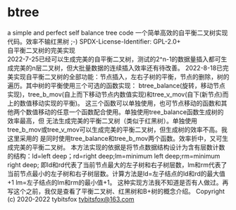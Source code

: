 # btree
a simple and perfect self balance tree code
一个简单高效的自平衡二叉树实现代码。效率不输红黑树 ;-)
SPDX-License-Identifier: GPL-2.0+<br>
自平衡二叉树的完美实现<br>
2022-7-25已经可以生成完美的自平衡二叉树，测试的2^n-1的数据量插入都可生成完美的n层二叉树，但大批量数据的连续插入效率还有待改善。
2022-8-18已完美实现自平衡二叉树的全部功能：节点插入，左右子树的平衡，节点的删除，树的遍历。其中树的平衡使用三个可选的函数实现：
btree_balance(旋转，移动节点实现)，tree_b_mov(自上而下移动节点内数值实现)和tree_v_mov(自下(新节点)而上的数值移动实现的平衡)。
这三个函数可以单独使用，也可节点移动的函数和其他两个数值移动的任意一个函数配合使用。单独使用tree_balance函数生成树的效率最高，但
无法生成完美的平衡二叉树（类似于红黑树）。单独使用tree_b_mov或tree_v_mov可以生成完美的平衡二叉树，但生成树的效率不高。我这里采用的
是同时使用tree_balance和tree_b_mov两个函数。效率折中，又可生成完美的平衡二叉树。
本方法实现的依据是将节点数据结构设计为含有层数计数的结构：ld=left deep；rd=right deep;lm=minimum left deep;rm=minimum right deep;
即ld和rd代表了当前节点最大的左子树和右子树层数，lm和rm代表了当前节点最小的左子树和右子树层数。计算方法是ld=左子结点的ld和rd的最大值+1
lm=左子结点的lm和rm的最小值+1。
这种实现方法我不知道是否有人做过。再写这个之前，我仅是查看了平衡二叉树、红黑树和B+树的概念介绍。
  Copyright (c) 2020-2022 tybitsfox <tybitsfox@163.com>
